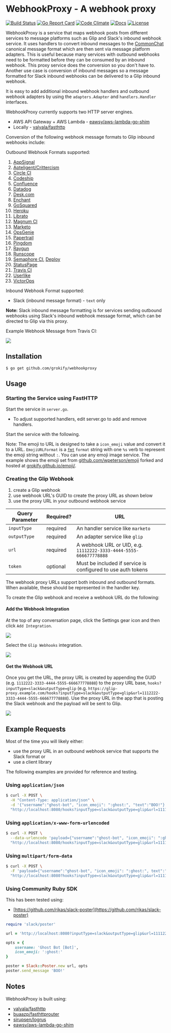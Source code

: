 WebhookProxy - A webhook proxy
==============================

[![Build Status][build-status-svg]][build-status-link]
[![Go Report Card][goreport-svg]][goreport-link]
[![Code Climate][codeclimate-status-svg]][codeclimate-status-link]
[![Docs][docs-godoc-svg]][docs-godoc-link]
[![License][license-svg]][license-link]

WebhookProxy is a service that maps webhook posts from different services to message platforms such as Glip and Slack's inbound webhook service. It uses handlers to convert inbound messages to the [CommonChat](https://github.com/commonchat) canonical message format which are then sent via message platform adapters. This is useful because many services with outbound webhooks need to be formatted before they can be consumed by an inbound webhook. This proxy service does the conversion so you don't have to. Another use case is conversion of inbound messages so a message formatted for Slack inbound webhooks can be delivered to a Glip inbound webhook.

It is easy to add additional inbound webhook handlers and outbound webhook adapters by using the `adapters.Adapter` and `handlers.Handler` interfaces.

WebhookProxy currently supports two HTTP server engines.

* AWS API Gateway + AWS Lambda - [eawsy/aws-lambda-go-shim](https://github.com/eawsy/aws-lambda-go-shim)
* Locally - [valyala/fasthttp](https://github.com/valyala/fasthttp)

Conversion of the following webhook message formats to Glip inbound webhooks include:

Outbound Webhook Formats supported:

1. [AppSignal](http://docs.appsignal.com/application/integrations/webhooks.html)
1. [Apteligent/Crittercism]()
1. [Circle CI](https://circleci.com/docs/1.0/configuration/#notify)
1. [Codeship](https://documentation.codeship.com/basic/getting-started/webhooks/)
1. [Confluence](https://developer.atlassian.com/static/connect/docs/beta/modules/common/webhook.html)
1. [Datadog](http://docs.datadoghq.com/integrations/webhooks/)
1. [Desk.com](https://support.desk.com/customer/portal/articles/869334-configuring-webhooks-in-desk-com-apps)
1. [Enchant](https://dev.enchant.com/webhooks)
1. [GoSquared](https://www.gosquared.com/customer/portal/articles/1996494-webhooks)
1. [Heroku](https://devcenter.heroku.com/articles/deploy-hooks#http-post-hook)
1. [Librato]()
1. [Magnum CI](https://github.com/magnumci/documentation/blob/master/webhooks.md)
1. [Marketo]()
1. [OpsGenie]()
1. [Papertrail](http://help.papertrailapp.com/kb/how-it-works/web-hooks/)
1. [Pingdom]()
1. [Raygun](https://raygun.com/docs/integrations/webhooks)
1. [Runscope]()
1. [Semaphore CI](https://semaphoreci.com/docs/post-build-webhooks.html), [Deploy](https://semaphoreci.com/docs/post-deploy-webhooks.html)
1. [StatusPage]()
1. [Travis CI](https://docs.travis-ci.com/user/notifications#Configuring-webhook-notifications)
1. [Userlike](https://www.userlike.com/en/public/tutorial/addon/api)
1. [VictorOps]()

Inbound Webhook Format supported:

* Slack (inbound message format) - `text` only

**Note:** Slack inbound message formatting is for services sending outbound webhooks using Slack's inbound webhook message format, which can be directed to Glip via this proxy.

Example Webhook Message from Travis CI:

![](src/handlers/travisci/travisci_glip.png)

## Installation

```
$ go get github.com/grokify/webhookproxy
```

## Usage

### Starting the Service using FastHTTP

Start the service in `server.go`.

* To adjust supported handlers, edit server.go to add and remove handlers.

Start the service with the following.

Note: The emoji to URL is designed to take a `icon_emoji` value and convert it to a URL. `EmojiURLFormat` is a [`fmt`](https://golang.org/pkg/fmt/) `format` string with one `%s` verb to represent the emoji string without `:`. You can use any emoji image service. The example shows the emoji set from [github.com/wpeterson/emoji](https://github.com/wpeterson/emoji) forked and hosted at [grokify.github.io/emoji/](https://grokify.github.io/emoji/).

### Creating the Glip Webhook

1. create a Glip webhook
2. use webhook URL's GUID to create the proxy URL as shown below
3. use the proxy URL in your outbound webhook service

| Query Parameter | Required? | URL |
|-----------------|-----------|-----|
| `inputType` | required | An handler service like `marketo` |
| `outputType` | required | An adapter service like `glip` |
| `url` | required | A webhook URL or UID, e.g. `11112222-3333-4444-5555-666677778888` |
| `token` | optional | Must be included if service is configured to use auth tokens |

The webhook proxy URLs support both inbound and outbound formats. When available, these should be represented in the handler key.

To create the Glip webhook and receive a webhook URL do the following:

#### Add the Webhook Integration

At the top of any conversation page, click the Settings gear icon and then click `Add Integration`.

![](docs/images/glip_webhook_step-1_add-integration.png)

Select the `Glip Webhooks` integration.

![](docs/images/glip_webhook_step-2_add-webhook.png)

#### Get the Webhook URL

Once you get the URL, the proxy URL is created by appending the GUID (e.g. `1112222-3333-4444-5555-666677778888`) to the proxy URL base, `hooks?inputType=slack&outputType=glip` (e.g. `https://glip-proxy.example.com/hooks?inputType=slack&outputType=glip&url=1112222-3333-4444-5555-666677778888`). Use the proxy URL in the app that is posting the Slack webhook and the payload will be sent to Glip.

![](docs/images/glip_webhook_step-3_details.png)

## Example Requests

Most of the time you will likely either:

* use the proxy URL in an outbound webhook service that supports the Slack format or
* use a client library

The following examples are provided for reference and testing.

### Using `application/json`

```bash
$ curl -X POST \
  -H "Content-Type: application/json" \
  -d '{"username":"ghost-bot", "icon_emoji": ":ghost:", "text":"BOO!"}' \
  "http://localhost:8080/hooks?inputType=slack&outputType=glip&url=11112222-3333-4444-5555-666677778888"
```

### Using `application/x-www-form-urlencoded`

```bash
$ curl -X POST \
  --data-urlencode 'payload={"username":"ghost-bot", "icon_emoji": ":ghost:", text":"BOO!"}' \
  "http://localhost:8080/hooks?inputType=slack&outputType=glip&url=11112222-3333-4444-5555-666677778888"
```

### Using `multipart/form-data`

```bash
$ curl -X POST \
  -F 'payload={"username":"ghost-bot", "icon_emoji": ":ghost:", text":"BOO!"}' \
  "http://localhost:8080?hooks?inputType=slack&outputType=glip&url=11112222-3333-4444-5555-666677778888"
```

### Using Community Ruby SDK

This has been tested using:

* [https://github.com/rikas/slack-poster](https://github.com/rikas/slack-poster)

```ruby
require 'slack/poster'

url = 'http://localhost:8080?inputType=slack&outputType=glip&url=11112222-3333-4444-5555-666677778888'

opts = {
	username: 'Ghost Bot [Bot]',
	icon_emoji: ':ghost:'
}

poster = Slack::Poster.new url, opts
poster.send_message 'BOO!'
```

## Notes

WebhookProxy is built using:

* [valyala/fasthttp](https://github.com/valyala/fasthttp)
* [buaazp/fasthttprouter](https://github.com/buaazp/fasthttprouter)
* [sirupsen/logrus](https://github.com/sirupsen/logrus)
* [eawsy/aws-lambda-go-shim](https://github.com/eawsy/aws-lambda-go-shim)

 [build-status-svg]: https://api.travis-ci.org/grokify/webhookproxy.svg?branch=master
 [build-status-link]: https://travis-ci.org/grokify/webhookproxy
 [coverage-status-svg]: https://coveralls.io/repos/grokify/webhookproxy/badge.svg?branch=master
 [coverage-status-link]: https://coveralls.io/r/grokify/webhookproxy?branch=master
 [goreport-svg]: https://goreportcard.com/badge/github.com/grokify/webhookproxy
 [goreport-link]: https://goreportcard.com/report/github.com/grokify/webhookproxy
 [codeclimate-status-svg]: https://codeclimate.com/github/grokify/webhookproxy/badges/gpa.svg
 [codeclimate-status-link]: https://codeclimate.com/github/grokify/webhookproxy
 [docs-godoc-svg]: https://img.shields.io/badge/docs-godoc-blue.svg
 [docs-godoc-link]: https://godoc.org/github.com/grokify/webhookproxy
 [license-svg]: https://img.shields.io/badge/license-MIT-blue.svg
 [license-link]: https://github.com/grokify/webhookproxy/blob/master/LICENSE.md
